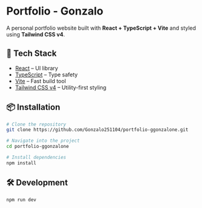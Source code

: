 # Portfolio - Gonzalo

A personal portfolio website built with **React + TypeScript + Vite** and styled using **Tailwind CSS v4**.

## 🚀 Tech Stack

- [React](https://react.dev/) – UI library
- [TypeScript](https://www.typescriptlang.org/) – Type safety
- [Vite](https://vitejs.dev/) – Fast build tool
- [Tailwind CSS v4](https://tailwindcss.com/) – Utility-first styling

## 📦 Installation

```bash
# Clone the repository
git clone https://github.com/Gonzalo251104/portfolio-ggonzalone.git

# Navigate into the project
cd portfolio-ggonzalone

# Install dependencies
npm install
```

## 🛠 Development

```bash
npm run dev
```
